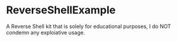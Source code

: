 # ReverseShellExample
A Reverse Shell kit that is solely for educational purposes, I do NOT condemn any exploiative usage.
